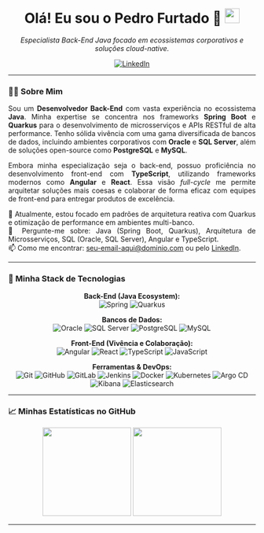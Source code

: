 <h1 align="center">
  Olá! Eu sou o Pedro Furtado 👋
  <img src="https://media.giphy.com/media/hvRJCLFzcasrR4ia7z/giphy.gif" width="30px"/>
</h1>
<p align="center">
  <em>Especialista Back-End Java focado em ecossistemas corporativos e soluções cloud-native.</em>
</p>

<p align="center">
  <a href="https://www.linkedin.com/in/pedro-paulo-furtado-engcomp/" target="_blank">
    <img src="https://img.shields.io/badge/-LinkedIn-0077B5?style=for-the-badge&logo=linkedin&logoColor=white" alt="LinkedIn">
  </a>
  </p>

---

### 👨‍💻 Sobre Mim

<p align="justify">
  Sou um <strong>Desenvolvedor Back-End</strong> com vasta experiência no ecossistema <strong>Java</strong>. Minha expertise se concentra nos frameworks <strong>Spring Boot</strong> e <strong>Quarkus</strong> para o desenvolvimento de microsserviços e APIs RESTful de alta performance. Tenho sólida vivência com uma gama diversificada de bancos de dados, incluindo ambientes corporativos com <strong>Oracle</strong> e <strong>SQL Server</strong>, além de soluções open-source como <strong>PostgreSQL</strong> e <strong>MySQL</strong>.
</p>
<p align="justify">
  Embora minha especialização seja o back-end, possuo proficiência no desenvolvimento front-end com <strong>TypeScript</strong>, utilizando frameworks modernos como <strong>Angular</strong> e <strong>React</strong>. Essa visão <em>full-cycle</em> me permite arquitetar soluções mais coesas e colaborar de forma eficaz com equipes de front-end para entregar produtos de excelência.
</p>

<p align="justify">
  🌱 Atualmente, estou focado em padrões de arquitetura reativa com Quarkus e otimização de performance em ambientes multi-banco. <br>
  💬 Pergunte-me sobre: Java (Spring Boot, Quarkus), Arquitetura de Microsserviços, SQL (Oracle, SQL Server), Angular e TypeScript. <br>
  📫 Como me encontrar: <a href="mailto:seu-email-aqui@dominio.com">seu-email-aqui@dominio.com</a> ou pelo <a href="https://www.linkedin.com/in/pedro-paulo-furtado-engcomp/">LinkedIn</a>.
</p>

---

### 🚀 Minha Stack de Tecnologias

<p align="center">
  <strong>Back-End (Java Ecosystem):</strong><br>
  <img src="https://img.shields.io/badge/Spring-6DB33F?style=for-the-badge&logo=spring&logoColor=white" alt="Spring">
  <img src="https://img.shields.io/badge/Quarkus-4695EB?style=for-the-badge&logo=quarkus&logoColor=white" alt="Quarkus">
</p>

<p align="center">
  <strong>Bancos de Dados:</strong><br>
  <img src="https://img.shields.io/badge/Oracle-F80000?style=for-the-badge&logo=oracle&logoColor=white" alt="Oracle">
  <img src="https://img.shields.io/badge/Microsoft_SQL_Server-CC2927?style=for-the-badge&logo=microsoft-sql-server&logoColor=white" alt="SQL Server">
  <img src="https://img.shields.io/badge/PostgreSQL-316192?style=for-the-badge&logo=postgresql&logoColor=white" alt="PostgreSQL">
  <img src="https://img.shields.io/badge/MySQL-4479A1?style=for-the-badge&logo=mysql&logoColor=white" alt="MySQL">
</p>

<p align="center">
  <strong>Front-End (Vivência e Colaboração):</strong><br>
  <img src="https://img.shields.io/badge/Angular-DD0031?style=for-the-badge&logo=angular&logoColor=white" alt="Angular">
  <img src="https://img.shields.io/badge/React-20232A?style=for-the-badge&logo=react&logoColor=61DAFB" alt="React">
  <img src="https://img.shields.io/badge/TypeScript-3178C6?style=for-the-badge&logo=typescript&logoColor=white" alt="TypeScript">
  <img src="https://img.shields.io/badge/JavaScript-F7DF1E?style=for-the-badge&logo=javascript&logoColor=black" alt="JavaScript">
</p>

<p align="center">
  <strong>Ferramentas & DevOps:</strong><br>
  <img src="https://img.shields.io/badge/Git-F05032?style=for-the-badge&logo=git&logoColor=white" alt="Git">
  <img src="https://img.shields.io/badge/GitHub-181717?style=for-the-badge&logo=github&logoColor=white" alt="GitHub">
  <img src="https://img.shields.io/badge/GitLab-FC6D26?style=for-the-badge&logo=gitlab&logoColor=white" alt="GitLab">
  <img src="https://img.shields.io/badge/Jenkins-D24939?style=for-the-badge&logo=jenkins&logoColor=white" alt="Jenkins">
  <img src="https://img.shields.io/badge/Docker-2496ED?style=for-the-badge&logo=docker&logoColor=white" alt="Docker">
  <img src="https://img.shields.io/badge/Kubernetes-326CE5?style=for-the-badge&logo=kubernetes&logoColor=white" alt="Kubernetes">
  <img src="https://img.shields.io/badge/Argo_CD-EF7B4D?style=for-the-badge&logo=argo&logoColor=white" alt="Argo CD">
  <img src="https://img.shields.io/badge/Kibana-005571?style=for-the-badge&logo=kibana&logoColor=white" alt="Kibana">
  <img src="https://img.shields.io/badge/Elasticsearch-005571?style=for-the-badge&logo=elasticsearch&logoColor=white" alt="Elasticsearch">  
</p>

---

### 📈 Minhas Estatísticas no GitHub

<p align="center">
  <img height="180em" src="https://github-readme-stats.vercel.app/api?username=ppfurtado&show_icons=true&theme=tokyonight&include_all_commits=true&count_private=true"/>
  <img height="180em" src="https://github-readme-stats.vercel.app/api/top-langs/?username=ppfurtado&layout=compact&langs_count=8&theme=tokyonight&hide=html,css,tex"/>
</p>

---
